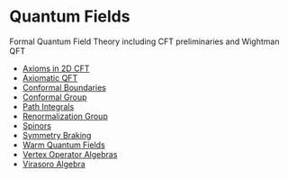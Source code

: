 <!-- generated by markdown-notes-tree -->

# Quantum Fields

<!-- optional markdown-notes-tree directory description starts here -->
Formal Quantum Field Theory including CFT preliminaries and Wightman QFT
<!-- optional markdown-notes-tree directory description ends here -->

- [Axioms in 2D CFT](2D_CFT_Axioms.md)
- [Axiomatic QFT](Axiomatic_QFT.md)
- [Conformal Boundaries](Boundaries.md)
- [Conformal Group](Conformal_Group.md)
- [Path Integrals](Path_Integrals.md)
- [Renormalization Group](Renormalization_Group.md)
- [Spinors](Spinors.md)
- [Symmetry Braking](Symmetry_Breaking.md)
- [Warm Quantum Fields](Thermal_QFT.md)
- [Vertex Operator Algebras](Vertex_Operator_Algebras.md)
- [Virasoro Algebra](Virasoro_Algebra.md)

